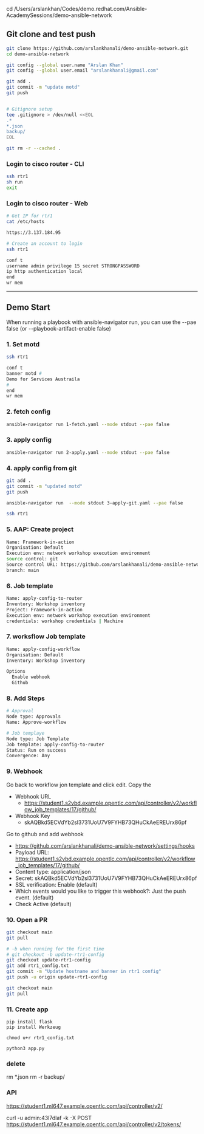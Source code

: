 cd /Users/arslankhan/Codes/demo.redhat.com/Ansible-AcademySessions/demo-ansible-network

## Git clone and test push

```sh
git clone https://github.com/arslankhanali/demo-ansible-network.git
cd demo-ansible-network

git config --global user.name "Arslan Khan"
git config --global user.email "arslankhanali@gmail.com"

git add .
git commit -m "update motd"
git push


# Gitignore setup
tee .gitignore > /dev/null <<EOL
.*
*.json
backup/
EOL

git rm -r --cached .

```

### Login to cisco router - CLI
```sh
ssh rtr1
sh run
exit
```

### Login to cisco router - Web
```sh
# Get IP for rtr1
cat /etc/hosts

https://3.137.184.95

# Create an account to login
ssh rtr1

conf t
username admin privilege 15 secret STRONGPASSWORD
ip http authentication local
end
wr mem
```
---

## Demo Start
When running a playbook with ansible-navigator run, you can use the --pae false (or --playbook-artifact-enable false)

### 1. Set motd
```sh
ssh rtr1

conf t
banner motd #
Demo for Services Austraila
#
end
wr mem
```

### 2. fetch config
```sh
ansible-navigator run 1-fetch.yaml --mode stdout --pae false
```

### 3. apply config
```sh
ansible-navigator run 2-apply.yaml --mode stdout --pae false
```

### 4. apply config from git
```sh
git add .
git commit -m "updated motd"
git push

ansible-navigator run  --mode stdout 3-apply-git.yaml --pae false

ssh rtr1

```

### 5. AAP: Create project
```sh
Name: Framework-in-action
Organisation: Default
Execution env: network workshop execution environment
source control: git
Source control URL: https://github.com/arslankhanali/demo-ansible-network
branch: main 
```

### 6. Job template
```sh
Name: apply-config-to-router
Inventory: Workshop inventory
Project: Framework-in-action
Execution env: network workshop execution environment
credentials: workshop credentials | Machine

```

### 7. worksflow Job template
```sh
Name: apply-config-workflow
Organisation: Default
Inventory: Workshop inventory

Options
  Enable webhook
  Github
```

### 8. Add Steps
```sh
# Approval
Node type: Approvals
Name: Approve-workflow

# Job templaye
Node type: Job Template
Job template: apply-config-to-router
Status: Run on success
Convergence: Any

```

### 9. Webhook
Go back to workflow jon template and click edit. Copy the 
- Webhook URL
  - https://student1.s2vbd.example.opentlc.com/api/controller/v2/workflow_job_templates/17/github/
- Webhook Key
  - skAQBkd5ECVdYb2sl3731UoU7V9FYHB73QHuCkAeEREUrx86pf

Go to github and add webhook
- https://github.com/arslankhanali/demo-ansible-network/settings/hooks
- Payload URL: https://student1.s2vbd.example.opentlc.com/api/controller/v2/workflow_job_templates/17/github/
- Content type: application/json
- Secret: skAQBkd5ECVdYb2sl3731UoU7V9FYHB73QHuCkAeEREUrx86pf
- SSL verification: Enable (default)
- Which events would you like to trigger this webhook?: Just the push event. (default)
- Check Active (default)


### 10. Open a PR
```sh
git checkout main
git pull

# -b when running for the first time 
# git checkout -b update-rtr1-config
git checkout update-rtr1-config
git add rtr1_config.txt
git commit -m "Update hostname and banner in rtr1 config"
git push -u origin update-rtr1-config

git checkout main
git pull
```

### 11. Create app
``````
pip install flask
pip install Werkzeug

chmod u+r rtr1_config.txt

python3 app.py

``````
### delete
rm *.json
rm -r backup/



### API
https://student1.ml647.example.opentlc.com/api/controller/v2/

curl -u admin:43l7dlaf -k -X POST https://student1.ml647.example.opentlc.com/api/controller/v2/tokens/
